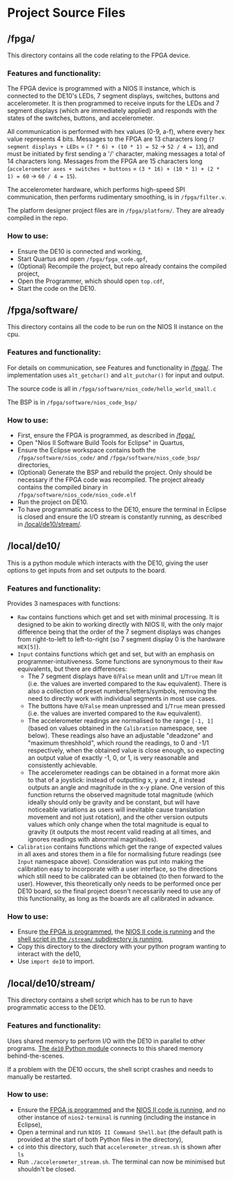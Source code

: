 # Project Source Files

## <a name="fpga">/fpga/

This directory contains all the code relating to the FPGA device.

### <a name="fpga-features">Features and functionality:

The FPGA device is programmed with a NIOS II instance, which is connected to the DE10's LEDs, 7 segment displays, switches, buttons and accelerometer. It is then programmed to receive inputs for the LEDs and 7 segment displays (which are immediately applied) and responds with the states of the switches, buttons, and accelerometer.

All communication is performed with hex values (0-9, a-f), where every hex value represents 4 bits.
Messages to the FPGA are 13 characters long (`7 segment displays + LEDs` = `(7 * 6) + (10 * 1) = 52` -> `52 / 4 = 13`), and must be initiated by first sending a '/' character, making messages a total of 14 characters long. 
Messages from the FPGA are 15 characters long (`accelerometer axes + switches + buttons` = `(3 * 16) + (10 * 1) + (2 * 1) = 60` -> `60 / 4 = 15`).

The accelerometer hardware, which performs high-speed SPI communication, then performs rudimentary smoothing, is in `/fpga/filter.v`.

The platform designer project files are in `/fpga/platform/`. They are already compiled in the repo.

### <a name="fpga-instr">How to use:

- Ensure the DE10 is connected and working,
- Start Quartus and open `/fpga/fpga_code.qpf`,
- (Optional) Recompile the project, but repo already contains the compiled project,
- Open the Programmer, which should open `top.cdf`,
- Start the code on the DE10.

## <a name="fpga-software">/fpga/software/

This directory contains all the code to be run on the NIOS II instance on the cpu.

### <a name="fpga-software-features">Features and functionality:

For details on communication, see Features and functionality in [/fpga/](#fpga). The implementation uses `alt_getchar()` and `alt_putchar()` for input and output.

The source code is all in `/fpga/software/nios_code/hello_world_small.c`

The BSP is in `/fpga/software/nios_code_bsp/`

### <a name="fpga-software-instr">How to use:

- First, ensure the FPGA is programmed, as described in [/fpga/](#fpga),
- Open "Nios II Software Build Tools for Eclipse" in Quartus,
- Ensure the Eclipse workspace contains both the `/fpga/software/nios_code/` and `/fpga/software/nios_code_bsp/` directories,
- (Optional) Generate the BSP and rebuild the project. Only should be necessary if the FPGA code was recompiled. The project already contains the compiled binary in `/fpga/software/nios_code/nios_code.elf`
- Run the project on DE10.
- To have programmatic access to the DE10, ensure the terminal in Eclipse is closed and ensure the I/O stream is constantly running, as described in [/local/de10/stream/](#local-de10-stream).

## <a name="local-de10">/local/de10/

This is a python module which interacts with the DE10, giving the user options to get inputs from and set outputs to the board.

### <a name="local-de10-features">Features and functionality:

Provides 3 namespaces with functions:

- `Raw` contains functions which get and set with minimal processing. It is designed to be akin to working directly with NIOS II, with the only major difference being that the order of the 7 segment displays was changes from right-to-left to left-to-right (so 7 segment display 0 is the hardware `HEX[5]`).
- `Input` contains functions which get and set, but with an emphasis on programmer-intuitiveness. Some functions are synonymous to their `Raw` equivalents, but there are differences:
	- The 7 segment displays have `0`/`False` mean unlit and `1`/`True` mean lit (i.e. the values are inverted compared to the `Raw` equivalent). There is also a collection of preset numbers/letters/symbols, removing the need to directly work with individual segments in most use cases.
	- The buttons have `0`/`False` mean unpressed and `1`/`True` mean pressed (i.e. the values are inverted compared to the `Raw` equivalent).
	- The accelerometer readings are normalised to the range `[-1, 1]` (based on values obtained in the `Calibration` namespace, see below). These readings also have an adjustable "deadzone" and "maximum threshhold", which round the readings, to 0 and -1/1 respectively, when the obtained value is close enough, so expecting an output value of exactly -1, 0, or 1, is very reasonable and consistently achievable.
	- The accelerometer readings can be obtained in a format more akin to that of a joystick: instead of outputting x, y and z, it instead outputs an angle and magnitude in the x-y plane. One version of this function returns the observed magnitude total magnitude (which ideally should only be gravity and be constant, but will have noticeable variations as users will inevitable cause translation movement and not just rotation), and the other version outputs values which only change when the total magnitude is equal to gravity (it outputs the most recent valid reading at all times, and ignores readings with abnormal magnitudes).
- `Calibration` contains functions which get the range of expected values in all axes and stores them in a file for normalising future readings (see `Input` namespace above). Consideration was put into making the calibration easy to incorporate with a user interface, so the directions which still need to be calibrated can be obtained (to then forward to the user). However, this theoretically only needs to be performed once per DE10 board, so the final project doesn't necessarily need to use any of this functionality, as long as the boards are all calibrated in advance.

### <a name="local-de10-instr">How to use:
- Ensure [the FPGA is programmed](#fpga-instr), the [NIOS II code is running](#fpga-software-instr) and the [shell script in the `/stream/` subdirectory is running](#local-de10-stream-instr),
- Copy this directory to the directory with your python program wanting to interact with the de10,
- Use `import de10` to import.

## <a name="local-de10-stream"></a>/local/de10/stream/

This directory contains a shell script which has to be run to have programmatic access to the DE10.

### <a name="local-de10-stream-features">Features and functionality:

Uses shared memory to perform I/O with the DE10 in parallel to other programs. [The `de10` Python module](#local-de10) connects to this shared memory behind-the-scenes.

If a problem with the DE10 occurs, the shell script crashes and needs to manually be restarted.

### <a name="local-de10-stream-instr">How to use:

- Ensure the [FPGA is programmed](#fpga-instr) and the [NIOS II code is running](#fpga-software-instr), and no other instance of `nios2-terminal` is running (including the instance in Eclipse),
-  Open a terminal and run `NIOS II Command Shell.bat` (the default path is provided at the start of both Python files in the directory),
- `cd` into this directory, such that `accelerometer_stream.sh` is shown after `ls`
- Run `./accelerometer_stream.sh`. The terminal can now be minimised but shouldn't be closed.
